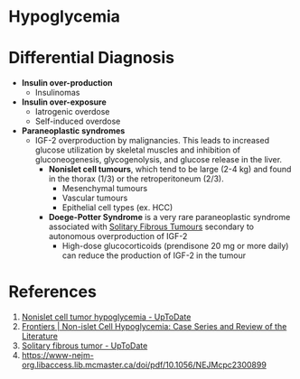 # Hypoglycemia


# Differential Diagnosis
- **Insulin over-production**
	- Insulinomas
- **Insulin over-exposure**
	- Iatrogenic overdose
	- Self-induced overdose
- **Paraneoplastic syndromes**
	- IGF-2 overproduction by malignancies. This leads to increased glucose utilization by skeletal muscles and inhibition of gluconeogenesis, glycogenolysis, and glucose release in the liver.
		- **Nonislet cell tumours**, which tend to be large (2-4 kg) and found in the thorax (1/3) or the retroperitoneum (2/3).
			- Mesenchymal tumours
			- Vascular tumours
			- Epithelial cell types (ex. HCC)
		- **Doege-Potter Syndrome** is a very rare paraneoplastic syndrome associated with [Solitary Fibrous Tumours](../Oncology/Solitary%20Fibrous%20Tumours.md) secondary to autonomous overproduction of IGF-2
			- High-dose glucocorticoids (prendisone 20 mg or more daily) can reduce the production of IGF-2 in the tumour


# References
1. [Nonislet cell tumor hypoglycemia - UpToDate](https://www.uptodate.com/contents/nonislet-cell-tumor-hypoglycemia#H2)
2. [Frontiers | Non-islet Cell Hypoglycemia: Case Series and Review of the Literature](https://www.frontiersin.org/articles/10.3389/fendo.2019.00316/full)
3. [Solitary fibrous tumor - UpToDate](https://www.uptodate.com/contents/solitary-fibrous-tumor#H517218766)
4. https://www-nejm-org.libaccess.lib.mcmaster.ca/doi/pdf/10.1056/NEJMcpc2300899
